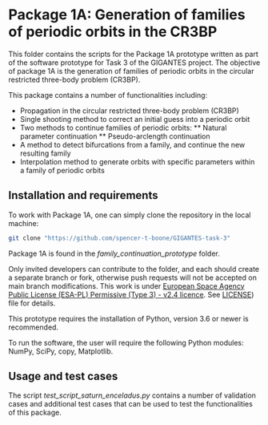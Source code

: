 # Package 1A: Generation of families of periodic orbits in the CR3BP
This folder contains the scripts for the Package 1A prototype written as part of the software prototype for Task 3 of the GIGANTES project. The objective of package 1A is the generation of families of periodic orbits in the circular restricted three-body problem (CR3BP). 

This package contains a number of functionalities including:
* Propagation in the circular restricted three-body problem (CR3BP)
* Single shooting method to correct an initial guess into a periodic orbit
* Two methods to continue families of periodic orbits:
** Natural parameter continuation
** Pseudo-arclength continuation
* A method to detect bifurcations from a family, and continue the new resulting family
* Interpolation method to generate orbits with specific parameters within a family of periodic orbits


## Installation and requirements

To work with Package 1A, one can simply clone the repository in the local machine:

```bash
git clone "https://github.com/spencer-t-boone/GIGANTES-task-3"
```

Package 1A is found in the *family_continuation_prototype* folder.

Only invited developers can contribute to the folder, and each should create a separate branch or fork, otherwise push requests will not be accepted on main branch modifications. This work is under [European Space Agency Public License (ESA-PL) Permissive (Type 3) - v2.4 licence](https://essr.esa.int/license/european-space-agency-public-license-v2-4-permissive-type-3). See [LICENSE](https://github.com/MacPau/FLYbyENCELADUS/blob/main/LICENSE.txt)) file for details.

This prototype requires the installation of Python, version 3.6 or newer is recommended.

To run the software, the user will require the following Python modules: NumPy, SciPy, copy, Matplotlib.

## Usage and test cases

The script *test_script_saturn_enceladus.py* contains a number of validation cases and additional test cases that can be used to test the functionalities of this package.
